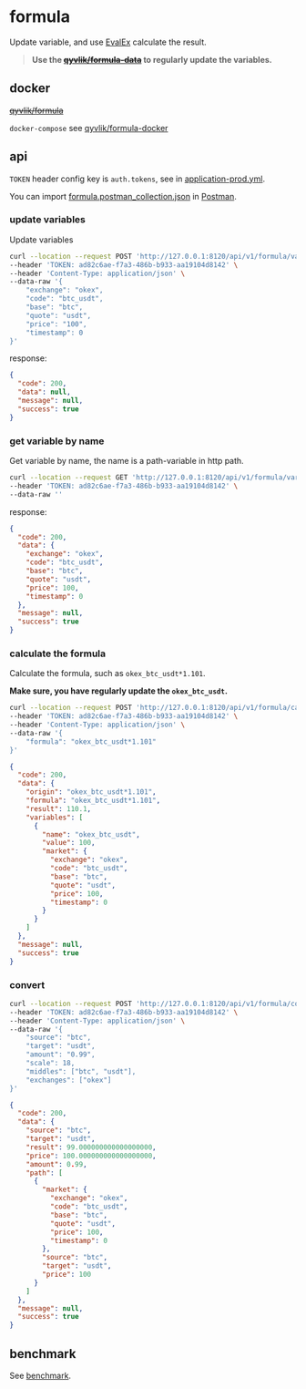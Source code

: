 # formula

Update variable, and use [EvalEx](https://github.com/uklimaschewski/EvalEx) calculate the result.

> **Use the [~~qyvlik/formula-data~~](https://github.com/qyvlik/formula-data) to regularly update the variables.**

## docker

[~~qyvlik/formula~~](https://hub.docker.com/r/qyvlik/formula)

`docker-compose` see [qyvlik/formula-docker](https://github.com/qyvlik/formula-docker) 

## api

`TOKEN` header config key is `auth.tokens`, see in [application-prod.yml](./src/main/resources/application-prod.yml).

You can import [formula.postman_collection.json](./docs/formula.postman_collection.json) in [Postman](https://www.postman.com/).

### update variables

Update variables

```bash
curl --location --request POST 'http://127.0.0.1:8120/api/v1/formula/variable/market-price/update' \
--header 'TOKEN: ad82c6ae-f7a3-486b-b933-aa19104d8142' \
--header 'Content-Type: application/json' \
--data-raw '{
    "exchange": "okex",
    "code": "btc_usdt",
    "base": "btc",
    "quote": "usdt",
    "price": "100",
    "timestamp": 0
}'
```

response:

```json
{
  "code": 200,
  "data": null,
  "message": null,
  "success": true
}
```

### get variable by name

Get variable by name, the name is a path-variable in http path.

```bash
curl --location --request GET 'http://127.0.0.1:8120/api/v1/formula/variable/market-price/info?exchange=okex&base=btc&quote=usdt' \
--header 'TOKEN: ad82c6ae-f7a3-486b-b933-aa19104d8142' \
--data-raw ''
```

response:

```json
{
  "code": 200,
  "data": {
    "exchange": "okex",
    "code": "btc_usdt",
    "base": "btc",
    "quote": "usdt",
    "price": 100,
    "timestamp": 0
  },
  "message": null,
  "success": true
}
```

### calculate the formula

Calculate the formula, such as `okex_btc_usdt*1.101`.

**Make sure, you have regularly update the `okex_btc_usdt`.**

```bash
curl --location --request POST 'http://127.0.0.1:8120/api/v1/formula/calculate' \
--header 'TOKEN: ad82c6ae-f7a3-486b-b933-aa19104d8142' \
--header 'Content-Type: application/json' \
--data-raw '{
    "formula": "okex_btc_usdt*1.101"
}'
```

```json
{
  "code": 200,
  "data": {
    "origin": "okex_btc_usdt*1.101",
    "formula": "okex_btc_usdt*1.101",
    "result": 110.1,
    "variables": [
      {
        "name": "okex_btc_usdt",
        "value": 100,
        "market": {
          "exchange": "okex",
          "code": "btc_usdt",
          "base": "btc",
          "quote": "usdt",
          "price": 100,
          "timestamp": 0
        }
      }
    ]
  },
  "message": null,
  "success": true
}
```

### convert

```bash
curl --location --request POST 'http://127.0.0.1:8120/api/v1/formula/convert' \
--header 'TOKEN: ad82c6ae-f7a3-486b-b933-aa19104d8142' \
--header 'Content-Type: application/json' \
--data-raw '{
    "source": "btc",
    "target": "usdt",
    "amount": "0.99",
    "scale": 18,
    "middles": ["btc", "usdt"],
    "exchanges": ["okex"]
}'
```
 
```json
{
  "code": 200,
  "data": {
    "source": "btc",
    "target": "usdt",
    "result": 99.000000000000000000,
    "price": 100.000000000000000000,
    "amount": 0.99,
    "path": [
      {
        "market": {
          "exchange": "okex",
          "code": "btc_usdt",
          "base": "btc",
          "quote": "usdt",
          "price": 100,
          "timestamp": 0
        },
        "source": "btc",
        "target": "usdt",
        "price": 100
      }
    ]
  },
  "message": null,
  "success": true
}
```

## benchmark

See [benchmark](./docs/benchmark.md).
